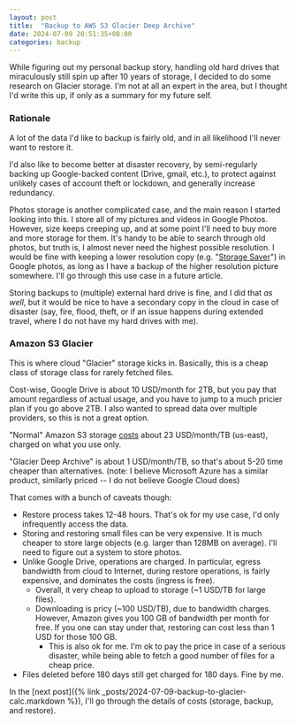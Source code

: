```yaml
---
layout: post
title:  "Backup to AWS S3 Glacier Deep Archive"
date: 2024-07-09 20:51:35+08:00
categories: backup
---
```

While figuring out my personal backup story, handling old hard drives
that miraculously still spin up after 10 years of storage, I decided
to do some research on Glacier storage. I'm not at all an expert
in the area, but I thought I'd write this up, if only as a summary
for my future self.

### Rationale

A lot of the data I'd like to backup is fairly old, and in all
likelihood I'll never want to restore it.

I'd also like to become better at disaster recovery, by semi-regularly
backing up Google-backed content (Drive, gmail, etc.), to protect
against unlikely cases of account theft or lockdown, and generally
increase redundancy.

Photos storage is another complicated case, and the main reason I
started looking into this. I store all of my pictures and videos
in Google Photos. However, size keeps creeping up, and at some
point I'll need to buy more and more storage for them. It's handy
to be able to search through old photos, but truth is, I almost
never need the highest possible resolution. I would be fine with keeping
a lower resolution copy (e.g. "[Storage Saver](https://support.google.com/photos/answer/6220791?hl=en&co=GENIE.Platform%3DAndroid#zippy=%2Cexpress)")
in Google photos, as long as I have a backup of the higher resolution picture somewhere. I'll go through this use case in a future article.

Storing backups to (multiple) external hard drive is fine, and I did
that _as well_, but it would be nice to have a secondary copy in the
cloud in case of disaster (say, fire, flood, theft, or if an issue
happens during extended travel, where I do not have my hard drives
with me).

### Amazon S3 Glacier

This is where cloud "Glacier" storage kicks in. Basically, this is
a cheap class of storage class for rarely fetched files.

Cost-wise, Google Drive is about 10 USD/month for 2TB, but you pay
that amount regardless of actual usage, and you have to jump to a
much pricier plan if you go above 2TB. I also wanted to spread data
over multiple providers, so this is not a great option.

"Normal" Amazon S3 storage [costs](https://aws.amazon.com/s3/pricing/)
about 23 USD/month/TB (us-east), charged on what you use only.

"Glacier Deep Archive" is about 1 USD/month/TB, so that's about 5-20
time cheaper than alternatives. (note: I believe Microsoft Azure has a
similar product, similarly priced -- I do not believe Google Cloud does)

That comes with a bunch of caveats though:

- Restore process takes 12-48 hours. That's ok for my use case, I'd
  only infrequently access the data.
- Storing and restoring small files can be very expensive. It is much
  cheaper to store large objects (e.g. larger than 128MB on average).
  I'll need to figure out a system to store photos.
- Unlike Google Drive, operations are charged. In particular, egress
  bandwidth from cloud to Internet, during restore operations, is fairly
  expensive, and dominates the costs (ingress is free).
  - Overall, it very cheap to upload to storage (~1 USD/TB for large
    files).
  - Downloading is pricy (~100 USD/TB), due to bandwidth charges.
    However, Amazon gives you 100 GB of bandwidth per month for free.
    If you one can stay under that, restoring can cost less than 1 USD
    for those 100 GB.
    - This is also ok for me. I'm ok to pay the price in case of a
      serious disaster, while being able to fetch a good number of files
      for a cheap price.
- Files deleted before 180 days still get charged for 180 days. Fine by
  me.

In the [next post]({% link _posts/2024-07-09-backup-to-glacier-calc.markdown %}),
I'll go through the details of costs (storage, backup, and restore).
